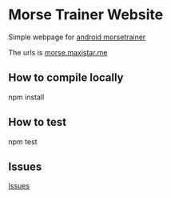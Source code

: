 # Morse Trainer Website

Simple webpage for [android morsetrainer](https://github.com/maxistar/morsetrainer)

The urls is [morse.maxistar.me](https://morse.maxistar.me/)

## How to compile locally

npm install

## How to test

npm test

## Issues

[Issues](https://github.com/maxistar/morsetrainer/issues)

